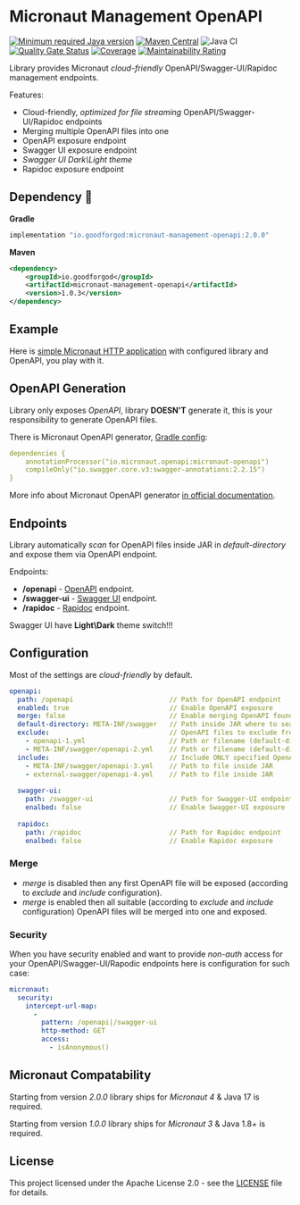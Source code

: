 # Micronaut Management OpenAPI

[![Minimum required Java version](https://img.shields.io/badge/Java-17%2B-blue?logo=openjdk)](https://openjdk.org/projects/jdk/17/)
[![Maven Central](https://maven-badges.herokuapp.com/maven-central/io.goodforgod/micronaut-management-openapi/badge.svg)](https://maven-badges.herokuapp.com/maven-central/io.goodforgod/micronaut-management-openapi)
![Java CI](https://github.com/GoodforGod/micronaut-management-openapi/workflows/Master%20CI/badge.svg)
[![Quality Gate Status](https://sonarcloud.io/api/project_badges/measure?project=GoodforGod_micronaut-management-openapi&metric=alert_status)](https://sonarcloud.io/dashboard?id=GoodforGod_micronaut-management-openapi)
[![Coverage](https://sonarcloud.io/api/project_badges/measure?project=GoodforGod_micronaut-management-openapi&metric=coverage)](https://sonarcloud.io/dashboard?id=GoodforGod_micronaut-management-openapi)
[![Maintainability Rating](https://sonarcloud.io/api/project_badges/measure?project=GoodforGod_micronaut-management-openapi&metric=sqale_rating)](https://sonarcloud.io/dashboard?id=GoodforGod_micronaut-management-openapi)

Library provides Micronaut *cloud-friendly* OpenAPI/Swagger-UI/Rapidoc management endpoints.

Features:
- Cloud-friendly, *optimized for file streaming* OpenAPI/Swagger-UI/Rapidoc endpoints
- Merging multiple OpenAPI files into one
- OpenAPI exposure endpoint
- Swagger UI exposure endpoint
- *Swagger UI Dark\Light theme*
- Rapidoc exposure endpoint

## Dependency :rocket:

**Gradle**
```groovy
implementation "io.goodforgod:micronaut-management-openapi:2.0.0"
```

**Maven**
```xml
<dependency>
    <groupId>io.goodforgod</groupId>
    <artifactId>micronaut-management-openapi</artifactId>
    <version>1.0.3</version>
</dependency>
```

## Example

Here is [simple Micronaut HTTP application](https://github.com/GoodforGod/micronaut-java-http-template)
with configured library and OpenAPI, you play with it.

## OpenAPI Generation

Library only exposes *OpenAPI*, library **DOESN'T** generate it, this is your responsibility to generate OpenAPI files.

There is Micronaut OpenAPI generator, [Gradle config](https://github.com/GoodforGod/micronaut-http-template/blob/master/build.gradle#L40):

```yaml
dependencies {
    annotationProcessor("io.micronaut.openapi:micronaut-openapi")
    compileOnly("io.swagger.core.v3:swagger-annotations:2.2.15")
}
```

More info about Micronaut OpenAPI generator [in official documentation](https://micronaut-projects.github.io/micronaut-openapi/latest/guide/index.html).

## Endpoints

Library automatically *scan* for OpenAPI files inside JAR in *default-directory* and expose them via OpenAPI endpoint.

Endpoints:
- **/openapi** - [OpenAPI](https://spec.openapis.org/oas/v3.1.0) endpoint.
- **/swagger-ui** - [Swagger UI](https://petstore.swagger.io/) endpoint.
- **/rapidoc** - [Rapidoc](https://mrin9.github.io/RapiDoc/examples/example2.html) endpoint.

Swagger UI have **Light\Dark** theme switch!!!

## Configuration

Most of the settings are *cloud-friendly* by default.

```yaml
openapi:
  path: /openapi                        // Path for OpenAPI endpoint                          (default - /openapi)
  enabled: true                         // Enable OpenAPI exposure                            (default - true)
  merge: false                          // Enable merging OpenAPI found in default-directory  (default - false)
  default-directory: META-INF/swagger   // Path inside JAR where to search OpenAPI            (default - META-INF/swagger)
  exclude:                              // OpenAPI files to exclude from exposure             (path or filename)
    - openapi-1.yml                     // Path or filename (default-directory)
    - META-INF/swagger/openapi-2.yml    // Path or filename (default-directory)
  include:                              // Include ONLY specified OpenAPI files for exposure  (path only)
    - META-INF/swagger/openapi-3.yml    // Path to file inside JAR
    - external-swagger/openapi-4.yml    // Path to file inside JAR
  
  swagger-ui:
    path: /swagger-ui                   // Path for Swagger-UI endpoint                       (default - /swagger-ui)
    enalbed: false                      // Enable Swagger-UI exposure                         (default - false)
  
  rapidoc:
    path: /rapidoc                      // Path for Rapidoc endpoint                          (default - /rapidoc)
    enalbed: false                      // Enable Rapidoc exposure                            (default - false) 
```

### Merge

- *merge* is disabled then any first OpenAPI file will be exposed (according to *exclude* and *include* configuration).
- *merge* is enabled then all suitable (according to *exclude* and *include* configuration) OpenAPI files will be merged into one and exposed.

### Security

When you have security enabled and want to provide *non-auth* access for your OpenAPI/Swagger-UI/Rapodic endpoints here is configuration for such case:

```yaml
micronaut:
  security:
    intercept-url-map:
      -
        pattern: /openapi|/swagger-ui
        http-method: GET
        access:
          - isAnonymous()
```


## Micronaut Compatability

Starting from version *2.0.0* library ships for *Micronaut 4* & Java 17 is required.

Starting from version *1.0.0* library ships for *Micronaut 3* & Java 1.8+ is required.

## License

This project licensed under the Apache License 2.0 - see the [LICENSE](LICENSE) file for details.

